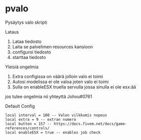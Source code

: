 # pvalo
Pysäytys valo skripti

Lataus
1. Lataa tiedosto
2. Laita se palvelimen resources kansioon
3. configuroi tiedosto
4. starttaa tiedosto

Yleisiä ongelmia

1. Extra configissa on väärä jolloin valo ei toimi
2. Autosi modelissa ei ole valoa joten valo ei toimi
3. Sulla on enableESX truella servulla jossa sinulla ei ole esx:ää

jos tulee ongelmia nii yhteyttä Johvu#0761

Default Config

    local interval = 100 -- Valon vilkkumis nopeus
    local extra = 9 -- extran numero
    local button = 157 -- https://docs.fivem.net/docs/game-references/controls/
    local enableESX = true -- enables job check
